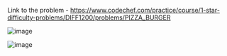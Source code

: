 Link to the problem - https://www.codechef.com/practice/course/1-star-difficulty-problems/DIFF1200/problems/PIZZA_BURGER


![image](https://github.com/Haleshot/Competitive-Programming/assets/57552973/54754f52-5c6a-4488-812f-87eed84e3fa5)

![image](https://github.com/Haleshot/Competitive-Programming/assets/57552973/7f3e0dfb-d0e8-4fbd-bb4e-bbb9ebb1cbf7)
